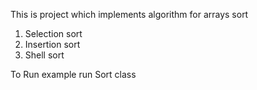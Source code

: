 This is project which implements algorithm for arrays sort

1. Selection sort
2. Insertion sort
3. Shell sort

To Run example run Sort class